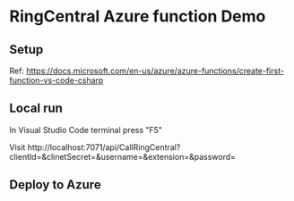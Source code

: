 # RingCentral Azure function Demo


## Setup

Ref: https://docs.microsoft.com/en-us/azure/azure-functions/create-first-function-vs-code-csharp


## Local run

In Visual Studio Code terminal press "F5"

Visit http://localhost:7071/api/CallRingCentral?clientId=<clientId>&clinetSecret=<clientSecret>&username=<username>&extension=<extension>&password=<password>


## Deploy to Azure

